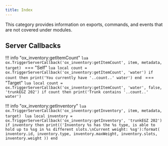 ```yaml
---
title: Index
---
```

This category provides information on exports, commands, and events that are not covered under modules.


## Server Callbacks
!!! info "ox_inventory:getItemCount"
	```lua
	ox.TriggerServerCallback('ox_inventory:getItemCount', item, metadata, target)
	```
	=== "Self"
		```lua
		local count = ox.TriggerServerCallback('ox_inventory:getItemCount', 'water')
		if count then print('You currently have '..count..' water') end
		```
	=== "Target"
		```lua
		local count = ox.TriggerServerCallback('ox_inventory:getItemCount', 'water', false, 'trunkEGZ 202')
		if count then print('Trunk contains '..count..' water')
		```

!!! info "ox_inventory:getInventory"
	```lua
	ox.TriggerServerCallback('ox_inventory:getInventory', item, metadata, target)
	```
	```lua
	local inventory = ox.TriggerServerCallback('ox_inventory:getInventory', 'trunkEGZ 202')
	if inventory then
		print(('Inventory %s has the %s type, is able to hold up to %sg in %s different slots.\nCurrent weight: %sg'):format(
			inventory.id,
			inventory.type,
			inventory.maxWeight,
			inventory.slots,
			inventory.weight
		))
	end
	```
